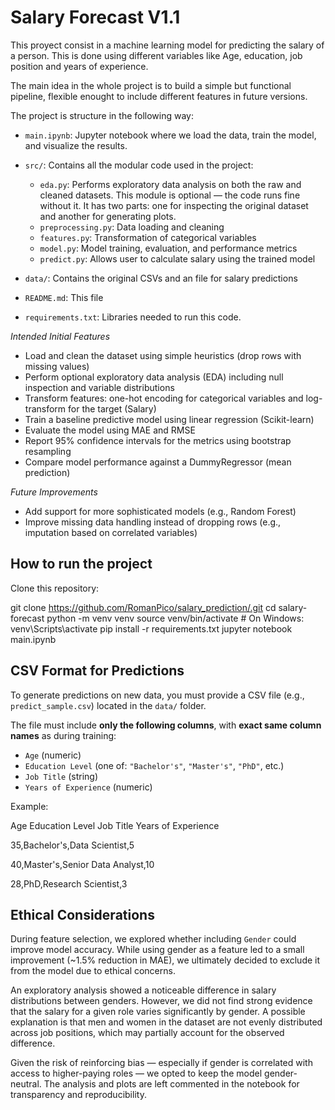 # Salary Forecast V1.1

This proyect consist in a machine learning model for predicting the salary of a person. This is done using different variables like Age, education, job position and years of experience.

The main idea in the whole project is to build a simple but functional pipeline, flexible enought to include different features in future versions.

The project is structure in the following way:

- `main.ipynb`: Jupyter notebook where we load the data, train the model, and visualize the results.

- `src/`: Contains all the modular code used in the project:
  - `eda.py`: Performs exploratory data analysis on both the raw and cleaned datasets. This module is optional — the code runs fine without it. It has two parts: one for inspecting the original dataset and another for generating plots.
  - `preprocessing.py`: Data loading and cleaning
  - `features.py`: Transformation of categorical variables
  - `model.py`: Model training, evaluation, and performance metrics
  - `predict.py`: Allows user to calculate salary using the trained model

- `data/`: Contains the original CSVs and an file for salary predictions

- `README.md`: This file
- `requirements.txt`: Libraries needed to run this code.


 _Intended Initial Features_

- Load and clean the dataset using simple heuristics (drop rows with missing values)
- Perform optional exploratory data analysis (EDA) including null inspection and variable distributions
- Transform features: one-hot encoding for categorical variables and log-transform for the target (Salary)
- Train a baseline predictive model using linear regression (Scikit-learn)
- Evaluate the model using MAE and RMSE
- Report 95% confidence intervals for the metrics using bootstrap resampling
- Compare model performance against a DummyRegressor (mean prediction)

 _Future Improvements_

- Add support for more sophisticated models (e.g., Random Forest)
- Improve missing data handling instead of dropping rows (e.g., imputation based on correlated variables)


##  How to run the project

Clone this repository:


git clone https://github.com/RomanPico/salary_prediction/.git
cd salary-forecast
python -m venv venv
source venv/bin/activate  # On Windows: venv\Scripts\activate
pip install -r requirements.txt
jupyter notebook main.ipynb


## CSV Format for Predictions

To generate predictions on new data, you must provide a CSV file (e.g., `predict_sample.csv`) located in the `data/` folder.

The file must include **only the following columns**, with **exact same column names** as during training:

- `Age` (numeric)
- `Education Level` (one of: `"Bachelor's"`, `"Master's"`, `"PhD"`, etc.)
- `Job Title` (string)
- `Years of Experience` (numeric)

Example:

Age Education Level Job Title Years of Experience

35,Bachelor's,Data Scientist,5

40,Master's,Senior Data Analyst,10

28,PhD,Research Scientist,3

##  Ethical Considerations

During feature selection, we explored whether including `Gender` could improve model accuracy. While using gender as a feature led to a small improvement (~1.5% reduction in MAE), we ultimately decided to exclude it from the model due to ethical concerns.

An exploratory analysis showed a noticeable difference in salary distributions between genders. However, we did not find strong evidence that the salary for a given role varies significantly by gender. A possible explanation is that men and women in the dataset are not evenly distributed across job positions, which may partially account for the observed difference.

Given the risk of reinforcing bias — especially if gender is correlated with access to higher-paying roles — we opted to keep the model gender-neutral. The analysis and plots are left commented in the notebook for transparency and reproducibility.


